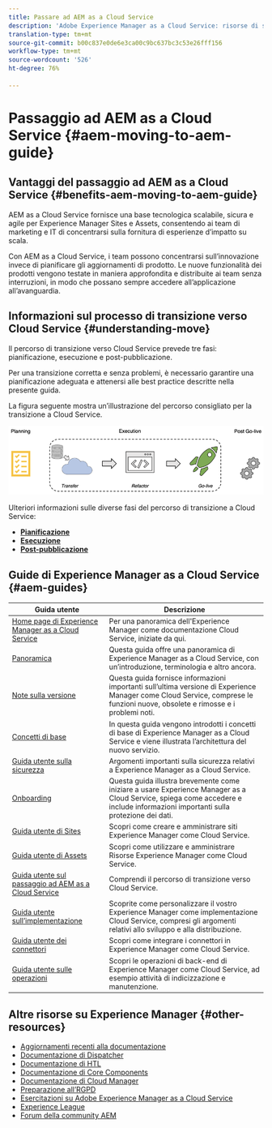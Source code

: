 ```yaml
---
title: Passare ad AEM as a Cloud Service
description: 'Adobe Experience Manager as a Cloud Service: risorse di supporto autonomo e collegamenti alla documentazione sul passaggio ad AEM as a Cloud Service'
translation-type: tm+mt
source-git-commit: b00c837e0de6e3ca00c9bc637bc3c53e26fff156
workflow-type: tm+mt
source-wordcount: '526'
ht-degree: 76%

---
```



# Passaggio ad AEM as a Cloud Service {#aem-moving-to-aem-guide}

## Vantaggi del passaggio ad AEM as a Cloud Service {#benefits-aem-moving-to-aem-guide}

AEM as a Cloud Service fornisce una base tecnologica scalabile, sicura e agile per Experience Manager Sites e Assets, consentendo ai team di marketing e IT di concentrarsi sulla fornitura di esperienze d’impatto su scala.

Con AEM as a Cloud Service, i team possono concentrarsi sull’innovazione invece di pianificare gli aggiornamenti di prodotto. Le nuove funzionalità dei prodotti vengono testate in maniera approfondita e distribuite ai team senza interruzioni, in modo che possano sempre accedere all’applicazione all’avanguardia.

## Informazioni sul processo di transizione verso Cloud Service {#understanding-move}

Il percorso di transizione verso Cloud Service prevede tre fasi: pianificazione, esecuzione e post-pubblicazione.

Per una transizione corretta e senza problemi, è necessario garantire una pianificazione adeguata e attenersi alle best practice descritte nella presente guida.

La figura seguente mostra un’illustrazione del percorso consigliato per la transizione a Cloud Service.

![immagine](/help/move-to-cloud-service/assets/home-img1.png)

Ulteriori informazioni sulle diverse fasi del percorso di transizione a Cloud Service:

* **[Pianificazione](/help/move-to-cloud-service/planning.md)**
* **[Esecuzione](/help/move-to-cloud-service/execution.md)**
* **[Post-pubblicazione](/help/move-to-cloud-service/post-go-live.md)**


## Guide di Experience Manager as a Cloud Service {#aem-guides}

| Guida utente | Descrizione |
|---|---|
| [Home page di Experience Manager as a Cloud Service](/help/landing/home.md) | Per una panoramica dell&#39;Experience Manager  come documentazione Cloud Service, iniziate da qui. |
| [Panoramica](/help/overview/home.md) | Questa guida offre una panoramica di Experience Manager as a Cloud Service, con un’introduzione, terminologia e altro ancora. |
| [Note sulla versione](/help/release-notes/home.md) | Questa guida fornisce informazioni importanti sull’ultima versione di  Experience Manager come Cloud Service, comprese le funzioni nuove, obsolete e rimosse e i problemi noti. |
| [Concetti di base](/help/core-concepts/home.md) | In questa guida vengono introdotti i concetti di base di Experience Manager as a Cloud Service e viene illustrata l’architettura del nuovo servizio. |
| [Guida utente sulla sicurezza](/help/security/home.md) | Argomenti importanti sulla sicurezza relativi a Experience Manager as a Cloud Service. |
| [Onboarding](/help/onboarding/home.md) | Questa guida illustra brevemente come iniziare a usare Experience Manager as a Cloud Service, spiega come accedere e include informazioni importanti sulla protezione dei dati. |
| [Guida utente di Sites](/help/sites-cloud/home.md) | Scopri come creare e amministrare  siti Experience Manager come Cloud Service. |
| [Guida utente di Assets](/help/assets/home.md) | Scopri come utilizzare e amministrare  Risorse Experience Manager come Cloud Service. |
| [Guida utente sul passaggio ad AEM as a Cloud Service](/help/move-to-cloud-service/home.md) | Comprendi il percorso di transizione verso Cloud Service. |
| [Guida utente sull’implementazione](/help/implementing/home.md) | Scoprite come personalizzare il vostro Experience Manager  come implementazione Cloud Service, compresi gli argomenti relativi allo sviluppo e alla distribuzione. |
| [Guida utente dei connettori](/help/connectors/home.md) | Scopri come integrare i connettori in  Experience Manager come Cloud Service. |
| [Guida utente sulle operazioni](/help/operations/home.md) | Scopri le operazioni di back-end di  Experience Manager come Cloud Service, ad esempio attività di indicizzazione e manutenzione. |

## Altre risorse su Experience Manager {#other-resources}

* [Aggiornamenti recenti alla documentazione](https://helpx.adobe.com/experience-manager/documentation-updates.html#AEMasaCloudService)
* [Documentazione di Dispatcher](/help/implementing/dispatcher/overview.md)
* [Documentazione di HTL](https://docs.adobe.com/content/help/it-IT/experience-manager-htl/using/overview.html)
* [Documentazione di Core Components](https://docs.adobe.com/content/help/it-IT/experience-manager-core-components/using/introduction.html)
* [Documentazione di Cloud Manager](https://docs.adobe.com/content/help/it-IT/experience-manager-cloud-manager/using/introduction-to-cloud-manager.html)
* [Preparazione all’RGPD](/help/onboarding/data-privacy-and-protection-readiness/aem-readiness.md)
* [Esercitazioni su Adobe Experience Manager as a Cloud Service](https://docs.adobe.com/content/help/en/experience-manager-learn/cloud-service/overview.html)
* [Experience League](https://guided.adobe.com/?promoid=K42KVXHD&amp;mv=other#solutions/experience-manager)
* [Forum della community AEM](https://forums.adobe.com/community/experience-cloud/marketing-cloud/experience-manager)